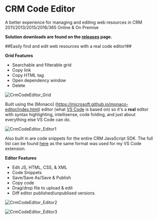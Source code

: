 # CRM Code Editor
A better experience for managing and editing web resources in CRM 2011/2013/2015/2016/365 Online & On Premise

**Solution downloads are found on the [releases](https://github.com/jlattimer/CRMCodeEditor/releases) page.**

##Easily find and edit web resources with a real code editor!##

**Grid Features**
* Searchable and filterable grid  
* Copy link
* Copy HTML tag
* Open dependency window
* Delete

![CrmCodeEditor_Grid](https://github.com/jlattimer/CRMCodeEditor/blob/master/extras/CrmCodeEditor_Grid.png?raw=true, "CrmCodeEditor_Grid")

Built using the [Monaco] (https://microsoft.github.io/monaco-editor/index.html) editor (what [VS Code](https://code.visualstudio.com/) is based on) so it's a **real** editor with syntax highlighting, intellisense, code folding, and just about everything else VS Code can do.

![CrmCodeEditor_Editor1](https://github.com/jlattimer/CRMCodeEditor/blob/master/extras/CrmCodeEditor_Editor1.png?raw=true, "CrmCodeEditor_Editor1")

Also built in are code snippets for the entire CRM JavaScript SDK. The full list can be found [here](https://github.com/jlattimer/CRMVSCodeJSSnippets/wiki/Included-Snippets) as the same format was used for my VS Code extension.

**Editor Features**
* Edit JS, HTML, CSS, & XML
* Code Snippets
* Save/Save As/Save & Publish
* Copy code
* Drag/drop file to upload & edit
* Diff editor published/unpublised versions

![CrmCodeEditor_Editor2](https://github.com/jlattimer/CRMCodeEditor/blob/master/extras/CrmCodeEditor_Editor2.png?raw=true, "CrmCodeEditor_Editor2")

![CrmCodeEditor_Editor3](https://github.com/jlattimer/CRMCodeEditor/blob/master/extras/CrmCodeEditor_Editor3.png?raw=true, "CrmCodeEditor_Editor3")
